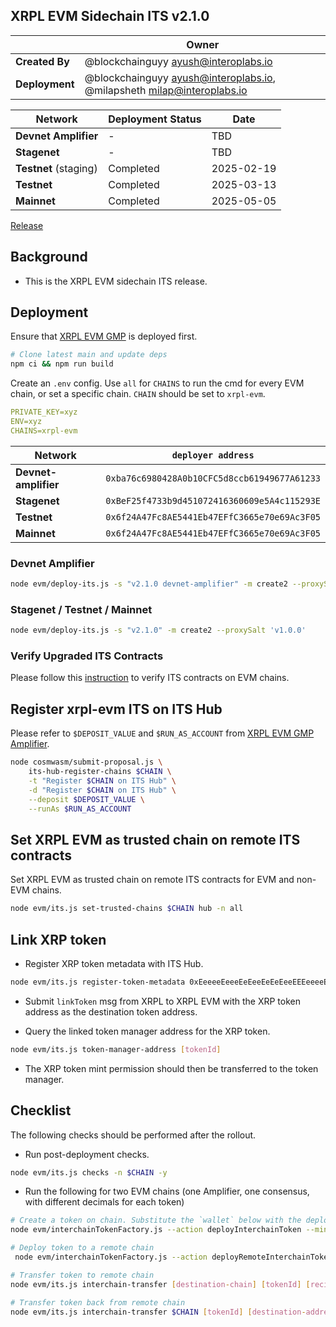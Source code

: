 ## XRPL EVM Sidechain ITS v2.1.0

|                | **Owner**                                                                  |
| -------------- | -------------------------------------------------------------------------- |
| **Created By** | @blockchainguyy <ayush@interoplabs.io>                                     |
| **Deployment** | @blockchainguyy <ayush@interoplabs.io>, @milapsheth <milap@interoplabs.io> |

| **Network**           | **Deployment Status** | **Date**   |
| --------------------- | --------------------- | ---------- |
| **Devnet Amplifier**  | -                     | TBD        |
| **Stagenet**          | -                     | TBD        |
| **Testnet** (staging) | Completed             | 2025-02-19 |
| **Testnet**           | Completed             | 2025-03-13 |
| **Mainnet**           | Completed             | 2025-05-05 |

[Release](https://github.com/axelarnetwork/interchain-token-service/releases/tag/v)

## Background

- This is the XRPL EVM sidechain ITS release.

## Deployment

Ensure that [XRPL EVM GMP](../evm/2025-02-XRPL-EVM-GMP-v6.0.4.md) is deployed first.

```bash
# Clone latest main and update deps
npm ci && npm run build
```

Create an `.env` config. Use `all` for `CHAINS` to run the cmd for every EVM chain, or set a specific chain. `CHAIN` should be set to `xrpl-evm`.

```yaml
PRIVATE_KEY=xyz
ENV=xyz
CHAINS=xrpl-evm
```

| Network              | `deployer address`                           |
| -------------------- | -------------------------------------------- |
| **Devnet-amplifier** | `0xba76c6980428A0b10CFC5d8ccb61949677A61233` |
| **Stagenet**         | `0xBeF25f4733b9d451072416360609e5A4c115293E` |
| **Testnet**          | `0x6f24A47Fc8AE5441Eb47EFfC3665e70e69Ac3F05` |
| **Mainnet**          | `0x6f24A47Fc8AE5441Eb47EFfC3665e70e69Ac3F05` |

### Devnet Amplifier

```bash
node evm/deploy-its.js -s "v2.1.0 devnet-amplifier" -m create2 --proxySalt 'v1.0.0 devnet-amplifier'
```

### Stagenet / Testnet / Mainnet

```bash
node evm/deploy-its.js -s "v2.1.0" -m create2 --proxySalt 'v1.0.0'
```

### Verify Upgraded ITS Contracts

Please follow this [instruction](https://github.com/axelarnetwork/axelar-contract-deployments/tree/main/evm#contract-verification) to verify ITS contracts on EVM chains.

## Register xrpl-evm ITS on ITS Hub

Please refer to `$DEPOSIT_VALUE` and `$RUN_AS_ACCOUNT` from [XRPL EVM GMP Amplifier](../cosmwasm/2025-02-XRPL-EVM-GMP-v6.0.4.md).

```bash
node cosmwasm/submit-proposal.js \
    its-hub-register-chains $CHAIN \
    -t "Register $CHAIN on ITS Hub" \
    -d "Register $CHAIN on ITS Hub" \
    --deposit $DEPOSIT_VALUE \
    --runAs $RUN_AS_ACCOUNT
```

## Set XRPL EVM as trusted chain on remote ITS contracts

Set XRPL EVM as trusted chain on remote ITS contracts for EVM and non-EVM chains.

```bash
node evm/its.js set-trusted-chains $CHAIN hub -n all
```

## Link XRP token

- Register XRP token metadata with ITS Hub.

```bash
node evm/its.js register-token-metadata 0xEeeeeEeeeEeEeeEeEeEeeEEEeeeeEeeeeeeeEEeE
```

- Submit `linkToken` msg from XRPL to XRPL EVM with the XRP token address as the destination token address.

- Query the linked token manager address for the XRP token.

```bash
node evm/its.js token-manager-address [tokenId]
```

- The XRP token mint permission should then be transferred to the token manager.

## Checklist

The following checks should be performed after the rollout.

- Run post-deployment checks.

```bash
node evm/its.js checks -n $CHAIN -y
```

- Run the following for two EVM chains (one Amplifier, one consensus, with different decimals for each token)

```bash
# Create a token on chain. Substitute the `wallet` below with the deployer key
node evm/interchainTokenFactory.js --action deployInterchainToken --minter [minter-address] --name "test" --symbol "TST" --decimals 6 --initialSupply 10000 --salt "salt1234" -n $CHAIN

# Deploy token to a remote chain
 node evm/interchainTokenFactory.js --action deployRemoteInterchainToken --destinationChain [destination-chain] --salt "salt1234" --gasValue 1000000000000000000 -y -n $CHAIN

# Transfer token to remote chain
node evm/its.js interchain-transfer [destination-chain] [tokenId] [recipient] 1 --gasValue 1000000000000000000 -n $CHAIN

# Transfer token back from remote chain
node evm/its.js interchain-transfer $CHAIN [tokenId] [destination-address] 1 --gasValue 1000000000000000000 -n [destination-chain]
```
